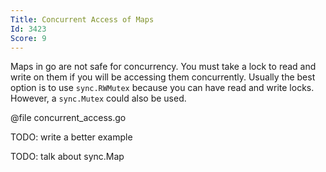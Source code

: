```yaml
---
Title: Concurrent Access of Maps
Id: 3423
Score: 9
---
```

Maps in go are not safe for concurrency. You must take a lock to read and write on them if you will be accessing them concurrently. Usually the best option is to use `sync.RWMutex` because you can have read and write locks. However, a `sync.Mutex` could also be used.

@file concurrent_access.go

TODO: write a better example

TODO: talk about sync.Map